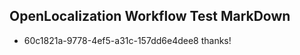 ## OpenLocalization Workflow Test MarkDown
* 60c1821a-9778-4ef5-a31c-157dd6e4dee8 thanks!

<!--HONumber=Jan17_HO2-->


